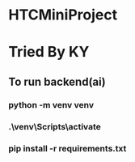 # HTCMiniProject
#
# Tried By KY

## To run backend(ai)
### python -m venv venv
### .\venv\Scripts\activate
### pip install -r requirements.txt
